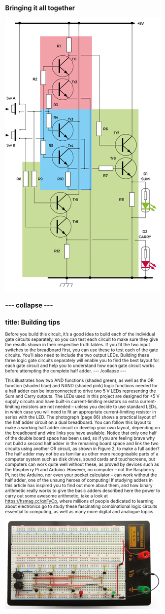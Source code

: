 ## Bringing it all together

![Final Circuit](images/fig7.png)

--- collapse ---
---
title: Building tips
---
Before you build this circuit, it’s a good idea to build each of the individual gate circuits separately, so you can test each circuit to make sure they give the results shown in their respective truth tables. If you fit the two input switches to the breadboard first, you can use these to test each of the gate circuits. You’ll also need to include the two output LEDs. Building these three logic gate circuits separately will enable you to find the best layout for each gate circuit and help you to understand how each gate circuit works before attempting the complete half adder. 
--- /collapse ---

This illustrates how two AND functions (shaded green), as well as the OR function (shaded blue) and NAND (shaded pink) logic functions needed for a half adder can be interconnected to drive two 5 V LEDs representing the Sum and Carry outputs. The LEDs used in this project are designed for +5 V supply circuits and have built-in current-limiting resistors so extra current-limiting resistors are not needed – unless you decide to use standard LEDs, in which case you will need to fit an appropriate current-limiting resistor in series with the LED. The photograph (page 86) shows a practical layout of the half adder circuit on a dual breadboard. You can follow this layout to make a working half adder circuit or develop your own layout, depending on the breadboard and wire links you have available. Notice that only one half of the double board space has been used, so if you are feeling brave why not build a second half adder in the remaining board space and link the two circuits using another OR circuit, as shown in Figure 2, to make a full adder? The half adder may not be as familiar as other more recognisable parts of a computer system such as disk drives, sound cards and touchscreens, but computers can work quite well without these, as proved by devices such as the Raspberry Pi and Arduino. However, no computer – not the Raspberry Pi, not the Arduino, nor even your pocket calculator – can work without the half adder, one of the unsung heroes of computing! If studying adders in this article has inspired you to find out more about them, and how binary arithmetic really works to give the basic adders described here the power to carry out some awesome arithmetic, take a look at <https://hsmag.cc/qnFyCp>, where millions of people dedicated to learning about electronics go to study these fascinating combinational logic circuits essential to computing, as well as many more digital and analogue topics. 

![Finished](images/main.png)